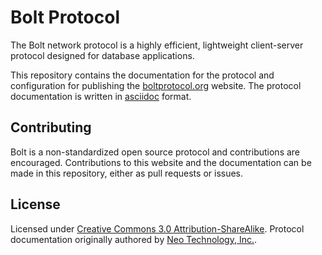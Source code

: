 Bolt Protocol
=============

The Bolt network protocol is a highly efficient, lightweight
client-server protocol designed for database applications.

This repository contains the documentation for the protocol and configuration
for publishing the [boltprotocol.org](http://boltprotocol.org) website. The
protocol documentation is written in
[asciidoc](https://en.wikipedia.org/wiki/AsciiDoc) format.

Contributing
------------

Bolt is a non-standardized open source protocol and contributions are
encouraged. Contributions to this website and the documentation can be made in
this repository, either as pull requests or issues.

License
-------

Licensed under [Creative Commons 3.0 Attribution-ShareAlike](https://creativecommons.org/licenses/by-sa/3.0/).
Protocol documentation originally authored by [Neo Technology, Inc.](https://neo4j.com).
